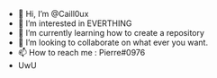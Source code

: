 - 👋 Hi, I’m @Caill0ux
- 👀 I’m interested in EVERTHING
- 🌱 I’m currently learning how to create a repository
- 💞️ I’m looking to collaborate on what ever you want.
- 📫 How to reach me : Pierre#0976
- UwU
<!---
Caill0ux/Caill0ux is a ✨ special ✨ repository because its `README.md` (this file) appears on your GitHub profile.
You can click the Preview link to take a look at your changes.
--->

